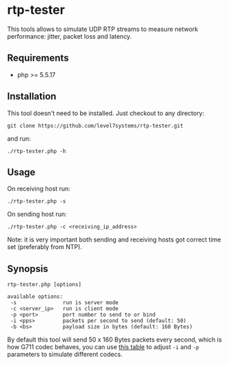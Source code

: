 # rtp-tester

This tools allows to simulate UDP RTP streams to measure network performance: jitter, packet loss and latency.

## Requirements
* php >= 5.5.17

## Installation

This tool doesn't need to be installed. Just checkout to any directory:

`git clone https://github.com/level7systems/rtp-tester.git`

and run:

`./rtp-tester.php -h`

## Usage

On receiving host run:

`./rtp-tester.php -s`

On sending host run:

`./rtp-tester.php -c <receiving_ip_address>`


Note: it is very important both sending and receiving hosts got correct time set (preferably from NTP).

## Synopsis

```
rtp-tester.php [options]

available options:
 -s               run is server mode
 -c <server_ip>   run is client mode
 -p <port>        port number to send to or bind
 -i <pps>         packets per second to send (default: 50)
 -b <bs>          payload size in bytes (default: 160 Bytes)
```

By default this tool will send 50 x 160 Bytes packets every second, which is how G711 codec behaves, you can use [this table](http://www.cisco.com/c/en/us/support/docs/voice/voice-quality/7934-bwidth-consume.html) to adjust `-i` and `-p` parameters to simulate different codecs.
